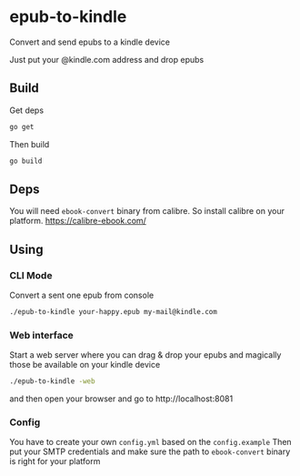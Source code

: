 # epub-to-kindle

Convert and send epubs to a kindle device 

Just put your @kindle.com address and drop epubs 


## Build 

Get deps

```bash
go get
```

Then build

```bash
go build
```



## Deps

You will need `ebook-convert` binary from calibre. 
So install calibre on your platform. https://calibre-ebook.com/



## Using 


### CLI Mode 

Convert a sent one epub from console

```bash
./epub-to-kindle your-happy.epub my-mail@kindle.com 
```

### Web interface

Start a web server where you can drag & drop your epubs and magically those be available on your kindle device 

```bash
./epub-to-kindle -web 
```

and then open your browser and go to http://localhost:8081



### Config

You have to create your own `config.yml` based on the `config.example`
Then put your SMTP credentials and make sure the 
path to `ebook-convert` binary is right for your platform







